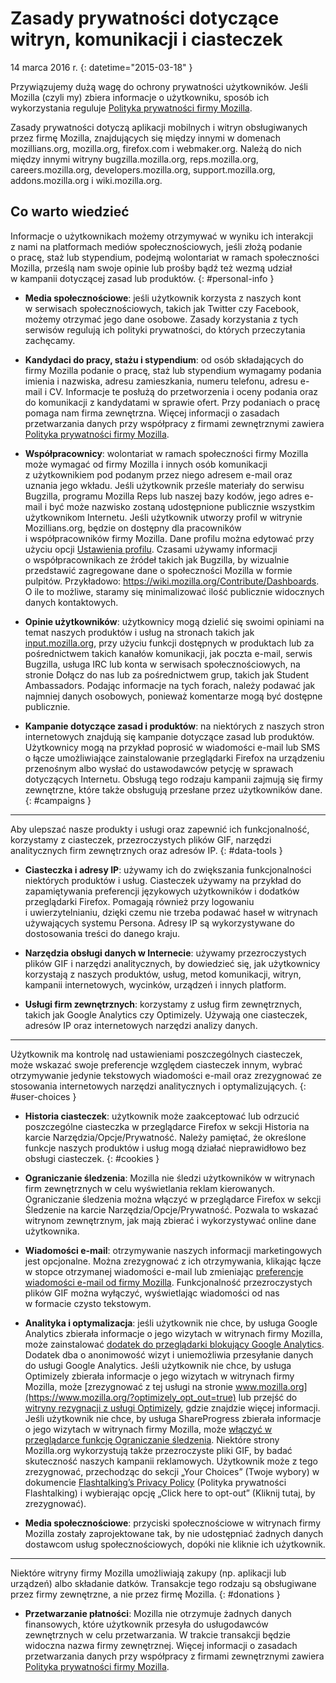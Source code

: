 # Zasady prywatności dotyczące witryn, komunikacji i ciasteczek

14 marca 2016 r.
{: datetime="2015-03-18" }

Przywiązujemy dużą wagę do ochrony prywatności użytkowników. Jeśli Mozilla (czyli my) zbiera informacje o użytkowniku, sposób ich wykorzystania reguluje [Polityka prywatności firmy Mozilla](https://www.mozilla.org/privacy/).

Zasady prywatności dotyczą aplikacji mobilnych i witryn obsługiwanych przez firmę Mozilla, znajdujących się między innymi w domenach mozillians.org, mozilla.org, firefox.com i webmaker.org. Należą do nich między innymi witryny bugzilla.mozilla.org, reps.mozilla.org, careers.mozilla.org, developers.mozilla.org, support.mozilla.org, addons.mozilla.org i wiki.mozilla.org.

## Co warto wiedzieć

Informacje o użytkownikach możemy otrzymywać w wyniku ich interakcji z nami na platformach mediów społecznościowych, jeśli złożą podanie o pracę, staż lub stypendium, podejmą wolontariat w ramach społeczności Mozilla, prześlą nam swoje opinie lub prośby bądź też wezmą udział w kampanii dotyczącej zasad lub produktów.
{: #personal-info }

* **Media społecznościowe**: jeśli użytkownik korzysta z naszych kont w serwisach społecznościowych, takich jak Twitter czy Facebook, możemy otrzymać jego dane osobowe. Zasady korzystania z tych serwisów regulują ich polityki prywatności, do których przeczytania zachęcamy.

* **Kandydaci do pracy, stażu i stypendium**: od osób składających do firmy Mozilla podanie o pracę, staż lub stypendium wymagamy podania imienia i nazwiska, adresu zamieszkania, numeru telefonu, adresu e-mail i CV. Informacje te posłużą do przetworzenia i oceny podania oraz do komunikacji z kandydatami w sprawie ofert. Przy podaniach o pracę pomaga nam firma zewnętrzna. Więcej informacji o zasadach przetwarzania danych przy współpracy z firmami zewnętrznymi zawiera [Polityka prywatności firmy Mozilla](https://www.mozilla.org/privacy/).

* **Współpracownicy**: wolontariat w ramach społeczności firmy Mozilla może wymagać od firmy Mozilla i innych osób komunikacji z użytkownikiem pod podanym przez niego adresem e-mail oraz uznania jego wkładu. Jeśli użytkownik prześle materiały do serwisu Bugzilla, programu Mozilla Reps lub naszej bazy kodów, jego adres e-mail i być może nazwisko zostaną udostępnione publicznie wszystkim użytkownikom Internetu. Jeśli użytkownik utworzy profil w witrynie Mozillians.org, będzie on dostępny dla pracowników i współpracowników firmy Mozilla. Dane profilu można edytować przy użyciu opcji [Ustawienia profilu](https://mozillians.org/user/edit). Czasami używamy informacji o współpracownikach ze źródeł takich jak Bugzilla, by wizualnie przedstawić zagregowane dane o społeczności Mozilla w formie pulpitów. Przykładowo: <https://wiki.mozilla.org/Contribute/Dashboards>. O ile to możliwe, staramy się minimalizować ilość publicznie widocznych danych kontaktowych.

* **Opinie użytkowników**: użytkownicy mogą dzielić się swoimi opiniami na temat naszych produktów i usług na stronach takich jak [input.mozilla.org](https://input.mozilla.org/), przy użyciu funkcji dostępnych w produktach lub za pośrednictwem takich kanałów komunikacji, jak poczta e-mail, serwis Bugzilla, usługa IRC lub konta w serwisach społecznościowych, na stronie Dołącz do nas lub za pośrednictwem grup, takich jak Student Ambassadors. Podając informacje na tych forach, należy podawać jak najmniej danych osobowych, ponieważ komentarze mogą być dostępne publicznie.

* **Kampanie dotyczące zasad i produktów**: na niektórych z naszych stron internetowych znajdują się kampanie dotyczące zasad lub produktów. Użytkownicy mogą na przykład poprosić w wiadomości e-mail lub SMS o łącze umożliwiające zainstalowanie przeglądarki Firefox na urządzeniu przenośnym albo wysłać do ustawodawców petycję w sprawach dotyczących Internetu. Obsługą tego rodzaju kampanii zajmują się firmy zewnętrzne, które także obsługują przesłane przez użytkowników dane.
{: #campaigns }

---------------------------------------

Aby ulepszać nasze produkty i usługi oraz zapewnić ich funkcjonalność, korzystamy z ciasteczek, przezroczystych plików GIF, narzędzi analitycznych firm zewnętrznych oraz adresów IP.
{: #data-tools }

* **Ciasteczka i adresy IP**: używamy ich do zwiększania funkcjonalności niektórych produktów i usług. Ciasteczek używamy na przykład do zapamiętywania preferencji językowych użytkowników i dodatków przeglądarki Firefox. Pomagają również przy logowaniu i uwierzytelnianiu, dzięki czemu nie trzeba podawać haseł w witrynach używających systemu Persona. Adresy IP są wykorzystywane do dostosowania treści do danego kraju.

* **Narzędzia obsługi danych w Internecie**: używamy przezroczystych plików GIF i narzędzi analitycznych, by dowiedzieć się, jak użytkownicy korzystają z naszych produktów, usług, metod komunikacji, witryn, kampanii internetowych, wycinków, urządzeń i innych platform.

* **Usługi firm zewnętrznych**: korzystamy z usług firm zewnętrznych, takich jak Google Analytics czy Optimizely. Używają one ciasteczek, adresów IP oraz internetowych narzędzi analizy danych.

---------------------------------------

Użytkownik ma kontrolę nad ustawieniami poszczególnych ciasteczek, może wskazać swoje preferencje względem ciasteczek innym, wybrać otrzymywanie jedynie tekstowych wiadomości e-mail oraz zrezygnować ze stosowania internetowych narzędzi analitycznych i optymalizujących. 
{: #user-choices }

* **Historia ciasteczek**: użytkownik może zaakceptować lub odrzucić poszczególne ciasteczka w przeglądarce Firefox w sekcji Historia na karcie Narzędzia/Opcje/Prywatność. Należy pamiętać, że określone funkcje naszych produktów i usług mogą działać nieprawidłowo bez obsługi ciasteczek.
{: #cookies }

* **Ograniczanie śledzenia**: Mozilla nie śledzi użytkowników w witrynach firm zewnętrznych w celu wyświetlania reklam kierowanych. Ograniczanie śledzenia można włączyć w przeglądarce Firefox w sekcji Śledzenie na karcie Narzędzia/Opcje/Prywatność. Pozwala to wskazać witrynom zewnętrznym, jak mają zbierać i wykorzystywać online dane użytkownika.

* **Wiadomości e-mail**: otrzymywanie naszych informacji marketingowych jest opcjonalne. Można zrezygnować z ich otrzymywania, klikając łącze w stopce otrzymanej wiadomości e-mail lub zmieniając [preferencje wiadomości e-mail od firmy Mozilla](https://www.mozilla.org/newsletter/recovery/). Funkcjonalność przezroczystych plików GIF można wyłączyć, wyświetlając wiadomości od nas w formacie czysto tekstowym.

* **Analityka i optymalizacja**: jeśli użytkownik nie chce, by usługa Google Analytics zbierała informacje o jego wizytach w witrynach firmy Mozilla, może zainstalować [dodatek do przeglądarki blokujący Google Analytics](https://tools.google.com/dlpage/gaoptout). Dodatek dba o anonimowość wizyt i uniemożliwia przesyłanie danych do usługi Google Analytics.
Jeśli użytkownik nie chce, by usługa Optimizely zbierała informacje o jego wizytach w witrynach firmy Mozilla, może [zrezygnować z tej usługi na stronie www.mozilla.org](https://www.mozilla.org/?optimizely_opt_out=true) lub przejść do [witryny rezygnacji z usługi Optimizely](https://www.optimizely.com/opt_out), gdzie znajdzie więcej informacji. Jeśli użytkownik nie chce, by usługa ShareProgress zbierała informacje o jego wizytach w witrynach firmy Mozilla, może [włączyć w przeglądarce funkcję Ograniczanie śledzenia](https://support.mozilla.org/kb/how-do-i-turn-do-not-track-feature). Niektóre strony Mozilla.org wykorzystują także przezroczyste pliki GIF, by badać skuteczność naszych kampanii reklamowych.  Użytkownik może z tego zrezygnować, przechodząc do sekcji „Your Choices” (Twoje wybory) w dokumencie [Flashtalking’s Privacy Policy](http://www.flashtalking.com/us/privacypolicy) (Polityka prywatności Flashtalking) i wybierając opcję „Click here to opt-out” (Kliknij tutaj, by zrezygnować).

* **Media społecznościowe**: przyciski społecznościowe w witrynach firmy Mozilla zostały zaprojektowane tak, by nie udostępniać żadnych danych dostawcom usług społecznościowych, dopóki nie kliknie ich użytkownik.

---------------------------------------

Niektóre witryny firmy Mozilla umożliwiają zakupy (np. aplikacji lub urządzeń) albo składanie datków. Transakcje tego rodzaju są obsługiwane przez firmy zewnętrzne, a nie przez firmę Mozilla. 
{: #donations }

* **Przetwarzanie płatności**: Mozilla nie otrzymuje żadnych danych finansowych, które użytkownik przesyła do usługodawców zewnętrznych w celu przetwarzania. W trakcie transakcji będzie widoczna nazwa firmy zewnętrznej. Więcej informacji o zasadach przetwarzania danych przy współpracy z firmami zewnętrznymi zawiera [Polityka prywatności firmy Mozilla](https://www.mozilla.org/privacy/).

